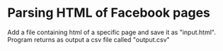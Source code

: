 # Parsing HTML of Facebook pages
Add a file containing html of a specific page and save it as "input.html".
Program returns as output a csv file called "output.csv"

